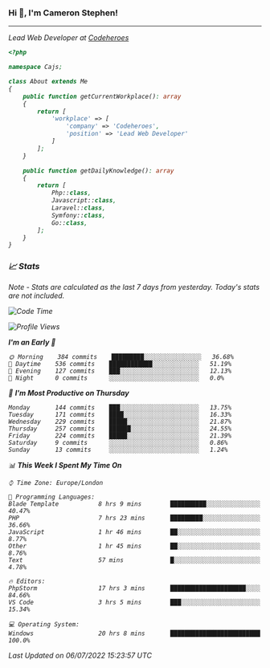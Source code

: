 ### Hi 👋, I'm Cameron Stephen!
<hr>
<p><em>Lead Web Developer at <a href="https://codeheroes.co.uk">Codeheroes</a></p>


```php
<?php

namespace Cajs;

class About extends Me
{
    public function getCurrentWorkplace(): array
    {
        return [
            'workplace' => [
                'company' => 'Codeheroes',
                'position' => 'Lead Web Developer'
            ]
        ];
    }

    public function getDailyKnowledge(): array
    {
        return [
            Php::class,
            Javascript::class,
            Laravel::class,
            Symfony::class,
            Go::class,
        ];
    }
}
```

### 📈 Stats
<p><em>Note - Stats are calculated as the last 7 days from yesterday. Today's stats are not included.</em></p>


<!--START_SECTION:waka-->
![Code Time](http://img.shields.io/badge/Code%20Time-2%2C994%20hrs%2058%20mins-blue)

![Profile Views](http://img.shields.io/badge/Profile%20Views-0-blue)

**I'm an Early 🐤** 

```text
🌞 Morning    384 commits    █████████░░░░░░░░░░░░░░░░   36.68% 
🌆 Daytime    536 commits    ████████████░░░░░░░░░░░░░   51.19% 
🌃 Evening    127 commits    ███░░░░░░░░░░░░░░░░░░░░░░   12.13% 
🌙 Night      0 commits      ░░░░░░░░░░░░░░░░░░░░░░░░░   0.0%

```
📅 **I'm Most Productive on Thursday** 

```text
Monday       144 commits    ███░░░░░░░░░░░░░░░░░░░░░░   13.75% 
Tuesday      171 commits    ████░░░░░░░░░░░░░░░░░░░░░   16.33% 
Wednesday    229 commits    █████░░░░░░░░░░░░░░░░░░░░   21.87% 
Thursday     257 commits    ██████░░░░░░░░░░░░░░░░░░░   24.55% 
Friday       224 commits    █████░░░░░░░░░░░░░░░░░░░░   21.39% 
Saturday     9 commits      ░░░░░░░░░░░░░░░░░░░░░░░░░   0.86% 
Sunday       13 commits     ░░░░░░░░░░░░░░░░░░░░░░░░░   1.24%

```


📊 **This Week I Spent My Time On** 

```text
⌚︎ Time Zone: Europe/London

💬 Programming Languages: 
Blade Template           8 hrs 9 mins        ██████████░░░░░░░░░░░░░░░   40.47% 
PHP                      7 hrs 23 mins       █████████░░░░░░░░░░░░░░░░   36.66% 
JavaScript               1 hr 46 mins        ██░░░░░░░░░░░░░░░░░░░░░░░   8.77% 
Other                    1 hr 45 mins        ██░░░░░░░░░░░░░░░░░░░░░░░   8.76% 
Text                     57 mins             █░░░░░░░░░░░░░░░░░░░░░░░░   4.78%

🔥 Editors: 
PhpStorm                 17 hrs 3 mins       █████████████████████░░░░   84.66% 
VS Code                  3 hrs 5 mins        ███░░░░░░░░░░░░░░░░░░░░░░   15.34%

💻 Operating System: 
Windows                  20 hrs 8 mins       █████████████████████████   100.0%

```


 Last Updated on 06/07/2022 15:23:57 UTC
<!--END_SECTION:waka-->
